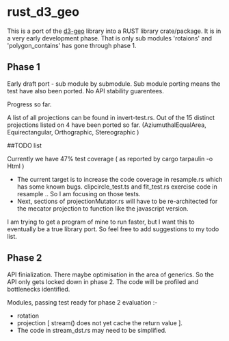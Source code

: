 # rust_d3_geo

This is a port of the [d3-geo](https://github.com/d3/d3-geo) library into a RUST library crate/package. It is in a very early development phase. That is only sub modules 'rotaions' and 'polygon_contains' has gone through phase 1.

## Phase 1

Early draft port -  sub module by submodule. Sub module porting means the test have also been ported.
No API stability guarentees.

Progress so far.

A list of all projections can be found in invert-test.rs. Out of the 15 distinct projections listed on 4 have been ported so far.
(AziumuthalEqualArea, Equirectangular, Orthographic, Stereographic ) 

##TODO list

Currently we have 47% test coverage ( as reported by cargo tarpaulin -o Html ) 
* The current target is to increase the code coverage in resample.rs which has some known bugs.
  clipcircle_test.ts and fit_test.rs exercise code in resample .. So I am focusing on those tests.
* Next,  sections of projectionMutator.rs will have to be re-architected for the mecator projection to function like the javascript version.

I am trying to get a program of mine to run faster, but I want this to eventually be a true library port. So feel free to add suggestions to my todo list.

## Phase 2

API finialization. There maybe optimisation in the area of generics. So the API only gets locked down in phase 2.
 The code will be profiled and bottlenecks identified.

Modules, passing test ready for phase 2 evaluation :-

* rotation
* projection [ stream() does not yet cache the return value ].
* The code in stream_dst.rs may need to be simplified.

